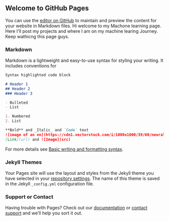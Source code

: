 ## Welcome to GitHub Pages

You can use the [editor on GitHub](https://github.com/MLLearningAcc/MLLearningAcc1.github.io/edit/gh-pages/index.md) to maintain and preview the content for your website in Markdown files.
Hi welcome to my Machone learning page. Here I'll post my projects and where I am on my machine learing Journey. Keep wathicng this page guys.
### Markdown

Markdown is a lightweight and easy-to-use syntax for styling your writing. It includes conventions for

```markdown
Syntax highlighted code block

# Header 1
## Header 2
### Header 3

- Bulleted
- List

1. Numbered
2. List

**Bold** and _Italic_ and `Code` text
![image of an nn](https://cdn1.vectorstock.com/i/1000x1000/39/60/neural-net-neuron-network-vector-10723960.jpg)
[Link](url) and ![Image](src)
```

For more details see [Basic writing and formatting syntax](https://docs.github.com/en/github/writing-on-github/getting-started-with-writing-and-formatting-on-github/basic-writing-and-formatting-syntax).

### Jekyll Themes

Your Pages site will use the layout and styles from the Jekyll theme you have selected in your [repository settings](https://github.com/MLLearningAcc/MLLearningAcc1.github.io/settings/pages). The name of this theme is saved in the Jekyll `_config.yml` configuration file.

### Support or Contact

Having trouble with Pages? Check out our [documentation](https://docs.github.com/categories/github-pages-basics/) or [contact support](https://support.github.com/contact) and we’ll help you sort it out.
